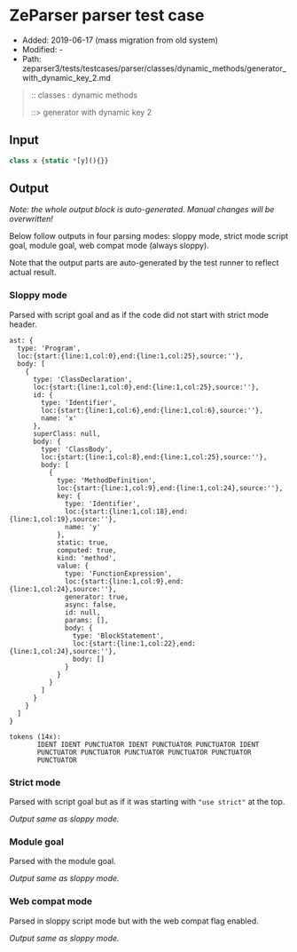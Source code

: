 # ZeParser parser test case

- Added: 2019-06-17 (mass migration from old system)
- Modified: -
- Path: zeparser3/tests/testcases/parser/classes/dynamic_methods/generator_with_dynamic_key_2.md

> :: classes : dynamic methods
>
> ::> generator with dynamic key 2

## Input

`````js
class x {static *[y](){}}
`````

## Output

_Note: the whole output block is auto-generated. Manual changes will be overwritten!_

Below follow outputs in four parsing modes: sloppy mode, strict mode script goal, module goal, web compat mode (always sloppy).

Note that the output parts are auto-generated by the test runner to reflect actual result.

### Sloppy mode

Parsed with script goal and as if the code did not start with strict mode header.

`````
ast: {
  type: 'Program',
  loc:{start:{line:1,col:0},end:{line:1,col:25},source:''},
  body: [
    {
      type: 'ClassDeclaration',
      loc:{start:{line:1,col:0},end:{line:1,col:25},source:''},
      id: {
        type: 'Identifier',
        loc:{start:{line:1,col:6},end:{line:1,col:6},source:''},
        name: 'x'
      },
      superClass: null,
      body: {
        type: 'ClassBody',
        loc:{start:{line:1,col:8},end:{line:1,col:25},source:''},
        body: [
          {
            type: 'MethodDefinition',
            loc:{start:{line:1,col:9},end:{line:1,col:24},source:''},
            key: {
              type: 'Identifier',
              loc:{start:{line:1,col:18},end:{line:1,col:19},source:''},
              name: 'y'
            },
            static: true,
            computed: true,
            kind: 'method',
            value: {
              type: 'FunctionExpression',
              loc:{start:{line:1,col:9},end:{line:1,col:24},source:''},
              generator: true,
              async: false,
              id: null,
              params: [],
              body: {
                type: 'BlockStatement',
                loc:{start:{line:1,col:22},end:{line:1,col:24},source:''},
                body: []
              }
            }
          }
        ]
      }
    }
  ]
}

tokens (14x):
       IDENT IDENT PUNCTUATOR IDENT PUNCTUATOR PUNCTUATOR IDENT
       PUNCTUATOR PUNCTUATOR PUNCTUATOR PUNCTUATOR PUNCTUATOR
       PUNCTUATOR
`````

### Strict mode

Parsed with script goal but as if it was starting with `"use strict"` at the top.

_Output same as sloppy mode._

### Module goal

Parsed with the module goal.

_Output same as sloppy mode._

### Web compat mode

Parsed in sloppy script mode but with the web compat flag enabled.

_Output same as sloppy mode._

